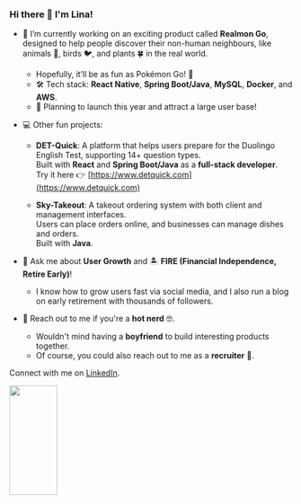 
### Hi there 👋 I'm Lina!

- 🔭 I’m currently working on an exciting product called **Realmon Go**, designed to help people discover their non-human neighbours, like animals 🦥, birds 🐦, and plants 🍀 in the real world.
  - Hopefully, it’ll be as fun as Pokémon Go! 🥰
  - 🛠️ Tech stack: **React Native**, **Spring Boot/Java**, **MySQL**, **Docker**, and **AWS**.
  - 🚀 Planning to launch this year and attract a large user base!

- 💻 Other fun projects:
  - **DET-Quick**: A platform that helps users prepare for the Duolingo English Test, supporting 14+ question types.  
    Built with **React** and **Spring Boot/Java** as a **full-stack developer**.  
    Try it here 👉 [https://www.detquick.com](https://www.detquick.com)
    
  - **Sky-Takeout**: A takeout ordering system with both client and management interfaces.  
    Users can place orders online, and businesses can manage dishes and orders.  
    Built with **Java**.

- 💬 Ask me about **User Growth** and 🏝️ **FIRE (Financial Independence, Retire Early)**!  
  - I know how to grow users fast via social media, and I also run a blog on early retirement with thousands of followers.

- 🥰 Reach out to me if you're a **hot nerd** 🤓.
  - Wouldn't mind having a **boyfriend** to build interesting products together.
  - Of course, you could also reach out to me as a **recruiter** 🤣.
 
    

Connect with me on [LinkedIn](https://www.linkedin.com/in/linawuthu/).

<div align="left">  
  <img width="41%" height="195px" src="https://github-readme-stats.vercel.app/api/top-langs/?username=wulin-no2&layout=compact&hide_border=true&title_color=00bfbf&text_color=00bfbf&bg_color=0d1117" />
</div>


<!--
**wulin-no2/wulin-no2** is a ✨ _special_ ✨ repository because its `README.md` (this file) appears on your GitHub profile.

Here are some ideas to get you started:

- 🔭 I’m currently working on ...
- 🌱 I’m currently learning ...
- 👯 I’m looking to collaborate on ...
- 🤔 I’m looking for help with ...
- 💬 Ask me about ...
- 📫 How to reach me: ...
- 😄 Pronouns: ...
- ⚡ Fun fact: ...
-->
